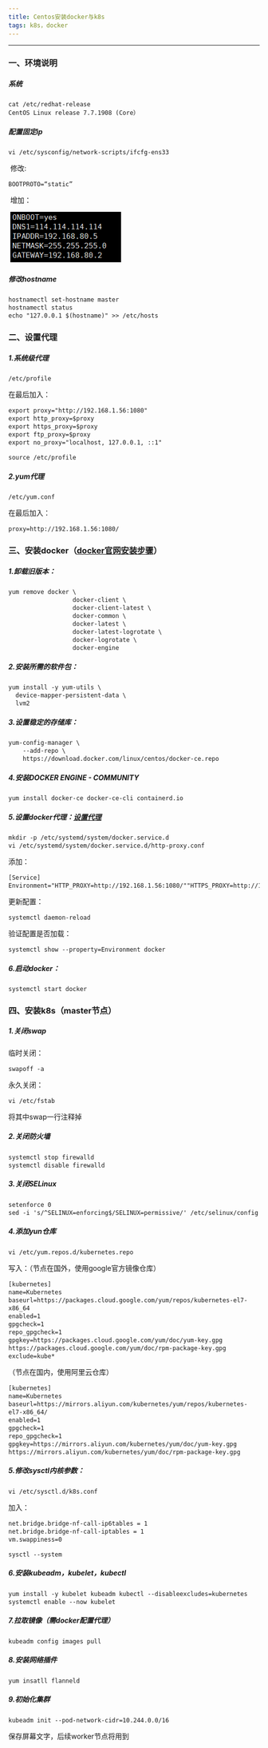```yaml
---
title: Centos安装docker与k8s
tags: k8s，docker
---
```




---

### 一、环境说明

##### 系统

```shell
cat /etc/redhat-release
CentOS Linux release 7.7.1908 (Core）
```

##### 配置固定ip

```shell
vi /etc/sysconfig/network-scripts/ifcfg-ens33
```

​	修改:

```shell
BOOTPROTO=“static”
```

​	增加：

​	![image-20200213153447775](\assets\images\k8s\image-20200213153447775.png)

##### 修改hostname	

```shell
hostnamectl set-hostname master
hostnamectl status
echo "127.0.0.1 $(hostname)" >> /etc/hosts
```



### 二、设置代理

##### 1.系统级代理

```shell
/etc/profile
```

在最后加入：

```shell
export proxy="http://192.168.1.56:1080" 
export http_proxy=$proxy 
export https_proxy=$proxy 
export ftp_proxy=$proxy 
export no_proxy="localhost, 127.0.0.1, ::1"
```

```shell
source /etc/profile
```

##### 2.yum代理

```shell
/etc/yum.conf
```

在最后加入：

```shell
proxy=http://192.168.1.56:1080/
```



### 三、安装docker（[docker官网安装步骤](https://docs.docker.com/install/linux/docker-ce/centos/)）

##### 1.卸载旧版本：

```shell
yum remove docker \
                  docker-client \
                  docker-client-latest \
                  docker-common \
                  docker-latest \
                  docker-latest-logrotate \
                  docker-logrotate \
                  docker-engine
```

##### 2.安装所需的软件包：

```shell
yum install -y yum-utils \
  device-mapper-persistent-data \
  lvm2
```

##### 3.设置稳定的存储库：

```shell
yum-config-manager \
    --add-repo \
    https://download.docker.com/linux/centos/docker-ce.repo
```

##### 4.安装DOCKER ENGINE - COMMUNITY

```shell
yum install docker-ce docker-ce-cli containerd.io
```

##### 5.设置docker代理：[设置代理](https://docs.docker.com/config/daemon/systemd/)

```shell
mkdir -p /etc/systemd/system/docker.service.d
vi /etc/systemd/system/docker.service.d/http-proxy.conf
```

添加：

```shell
[Service]
Environment="HTTP_PROXY=http://192.168.1.56:1080/""HTTPS_PROXY=http://192.168.1.56:1080/"
```

更新配置：

```shell
systemctl daemon-reload
```

验证配置是否加载：

```shell
systemctl show --property=Environment docker
```

##### 6.启动docker：

```shell
systemctl start docker
```



### 四、安装k8s（master节点）

##### 1.关闭swap

临时关闭：

```shell
swapoff -a
```

永久关闭：

```shell
vi /etc/fstab
```

将其中swap一行注释掉

##### 2.关闭防火墙

```shell
systemctl stop firewalld
systemctl disable firewalld
```

##### 3.关闭SELinux

```
setenforce 0
sed -i 's/^SELINUX=enforcing$/SELINUX=permissive/' /etc/selinux/config
```

##### 4.添加yun仓库

```shell
vi /etc/yum.repos.d/kubernetes.repo
```

写入：（节点在国外，使用google官方镜像仓库）

```shell
[kubernetes]
name=Kubernetes
baseurl=https://packages.cloud.google.com/yum/repos/kubernetes-el7-x86_64
enabled=1
gpgcheck=1
repo_gpgcheck=1
gpgkey=https://packages.cloud.google.com/yum/doc/yum-key.gpg https://packages.cloud.google.com/yum/doc/rpm-package-key.gpg
exclude=kube*
```

（节点在国内，使用阿里云仓库）

```shell
[kubernetes]
name=Kubernetes
baseurl=https://mirrors.aliyun.com/kubernetes/yum/repos/kubernetes-el7-x86_64/
enabled=1
gpgcheck=1
repo_gpgcheck=1 gpgkey=https://mirrors.aliyun.com/kubernetes/yum/doc/yum-key.gpg https://mirrors.aliyun.com/kubernetes/yum/doc/rpm-package-key.gpg
```

##### 5.修改sysctl内核参数：

```shell
vi /etc/sysctl.d/k8s.conf
```

加入：

```shell
net.bridge.bridge-nf-call-ip6tables = 1
net.bridge.bridge-nf-call-iptables = 1
vm.swappiness=0
```

```shell
sysctl --system
```

##### 6.安装kubeadm，kubelet，kubectl

```shell
yum install -y kubelet kubeadm kubectl --disableexcludes=kubernetes
systemctl enable --now kubelet
```

##### 7.拉取镜像（需docker配置代理）

```shell
kubeadm config images pull
```

##### 8.安装网络插件

```shell
yum insatll flanneld
```

##### 9.初始化集群

```shell
kubeadm init --pod-network-cidr=10.244.0.0/16
```

保存屏幕文字，后续worker节点将用到